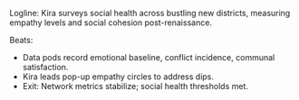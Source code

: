 ﻿---
series: 4
novella: 4
file: S4N4_CH07
type: chapter
pov: Kira
setting: Empathic resilience survey â€“ social health check
word_target_min: 1201
word_target_max: 2299
status: outline
---
Logline: Kira surveys social health across bustling new districts, measuring empathy levels and social cohesion post-renaissance.

Beats:
- Data pods record emotional baseline, conflict incidence, communal satisfaction.
- Kira leads pop-up empathy circles to address dips.
- Exit: Network metrics stabilize; social health thresholds met.